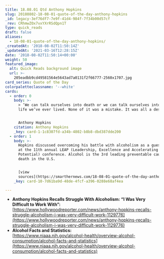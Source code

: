 ```yaml
---
title: 18.08.01 Qtd Anthony Hopkins
slug: 20180802-18-08-01-quote-of-the-day-anthony-hopkins
_id: legacy-3ef76df7-7e9f-41d4-984f-7f34b00d57cf
_rev: CRhmwZOx7vxYXrRSdQpn1T
type: quick_reads
draft: false
aliases:
  - 18-08-01-quote-of-the-day-anthony-hopkins/
_createdAt: '2018-08-02T11:50:14Z'
_updatedAt: '2021-03-16T12:28:15Z'
date: '2018-08-02T11:50:14+00:00'
weight: 50
featured_image:
  alt: Quick Reads background image
  url: >-
    205eadbb9cd49581564e5643ad7a0131f2f66777-2560x1707.jpg
card_series: Quote of the Day
colorpaletteclassname: '--white'
cards:
  - order: 0
    body: >-
      > ‘We can talk ourselves into death or we can talk ourselves into the best
      life we’ve ever lived. None of it was a mistake. It was all a destiny.”


      Anthony Hopkins
    citation: Anthony Hopkins
    _key: card-1-1c8307fd-a34b-4802-b8b8-dbd387dde200
  - order: 1
    body: >-
      Hopkins discussed overcoming his battle with alcoholism as a guest speaker
      at the 11th annual LEAP (Leadership, Excellence and Accelerating Your
      Potential) conference. Alcohol is the 3rd leading preventable cause of
      death in the U.S.


      [view
      sources](https://smarthernews.com/18-08-01-quote-of-the-day-anthony-hopkins/)
    _key: card-10-7d61ba9d-48de-4fcf-a396-0288e68af4ea

---
```

* **Anthony Hopkins Recalls Struggle With Alcoholism: “I Was Very Difficult to Work With”:** [https://www.hollywoodreporter.com/news/anthony-hopkins-recalls-struggle-alcoholism-i-was-very-difficult-work-1129776](https://www.hollywoodreporter.com/news/anthony-hopkins-recalls-struggle-alcoholism-i-was-very-difficult-work-1129776)
* **Alcohol Facts and Statistics:**  
[https://www.niaaa.nih.gov/alcohol-health/overview-alcohol-consumption/alcohol-facts-and-statistics](https://www.niaaa.nih.gov/alcohol-health/overview-alcohol-consumption/alcohol-facts-and-statistics)
